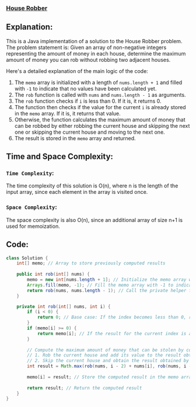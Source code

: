 ### [House Robber](https://leetcode.com/problems/house-robber/description/)

## Explanation:
This is a Java implementation of a solution to the House Robber problem. The problem statement is: Given an array of non-negative integers representing the amount of money in each house, determine the maximum amount of money you can rob without robbing two adjacent houses.

Here's a detailed explanation of the main logic of the code:
1. The `memo` array is initialized with a length of `nums.length + 1` and filled with `-1` to indicate that no values have been calculated yet.
2. The `rob` function is called with `nums` and `nums.length - 1` as arguments.
3. The `rob` function checks if `i` is less than 0. If it is, it returns 0.
4. The function then checks if the value for the current `i` is already stored in the `memo` array. If it is, it returns that value.
5. Otherwise, the function calculates the maximum amount of money that can be robbed by either robbing the current house and skipping the next one or skipping the current house and moving to the next one.
6. The result is stored in the `memo` array and returned.

## Time and Space Complexity:
### `Time Complexity`:
The time complexity of this solution is O(n), where n is the length of the input array, since each element in the array is visited once.

### `Space Complexity`:
The space complexity is also O(n), since an additional array of size n+1 is used for memoization.

## Code:
```java
class Solution {
    int[] memo; // Array to store previously computed results
    
    public int rob(int[] nums) {
        memo = new int[nums.length + 1]; // Initialize the memo array with a length of nums.length + 1
        Arrays.fill(memo, -1); // Fill the memo array with -1 to indicate that no results have been computed yet
        return rob(nums, nums.length - 1); // Call the private helper function to start the recursive computation
    }

    private int rob(int[] nums, int i) {
        if (i < 0) {
            return 0; // Base case: If the index becomes less than 0, return 0 since there are no more houses to consider
        }
        if (memo[i] >= 0) {
            return memo[i]; // If the result for the current index is already computed and stored in memo, return it
        }
        
        // Compute the maximum amount of money that can be stolen by considering two choices:
        // 1. Rob the current house and add its value to the result obtained by robbing two houses ago (i - 2)
        // 2. Skip the current house and obtain the result obtained by robbing the previous house (i - 1)
        int result = Math.max(rob(nums, i - 2) + nums[i], rob(nums, i - 1));
        
        memo[i] = result; // Store the computed result in the memo array for future use
        
        return result; // Return the computed result
    }
}
```

